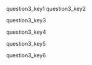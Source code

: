 question3_key1
question3_key2


question3_key3



question3_key4


question3_key5



question3_key6
